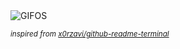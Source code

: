 <div align="justify">
<picture>
    <source media="(prefers-color-scheme: dark)" srcset="https://i.ibb.co/M5NFN7Wt/output-gif.gif">
    <source media="(prefers-color-scheme: light)" srcset="https://i.ibb.co/M5NFN7Wt/output-gif.gif">
    <img alt="GIFOS" src="https://i.ibb.co/M5NFN7Wt/output-gif.gif">
</picture>

<sub><i>inspired from [x0rzavi/github-readme-terminal](https://github.com/x0rzavi/github-readme-terminal)</i></sub>

</div>

<!-- Image deletion URL: https://ibb.co/dJK8KD1V/de50965e75afeb18674d5596bd636ed5 -->